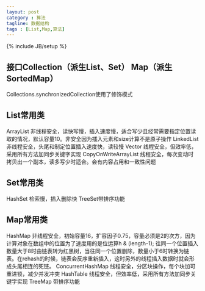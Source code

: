 ```yaml
---
layout: post
category : 算法
tagline: 数据结构
tags : [List,Map,算法]
---
```

{% include JB/setup %}

## 接口Collection（派生List、Set） Map（派生SortedMap）
Collections.synchronizedCollection使用了修饰模式

## List常用类
ArrayList 非线程安全，读快写慢，插入速度慢，适合写少且经常需要指定位置读取的情况，默认容量10。非安全因为插入元素和size计算不是原子操作
LinkedList 非线程安全，头尾和制定位置插入速度快，读较慢
Vector 线程安全，但效率低，采用所有方法加同步关键字实现
CopyOnWriteArrayList 线程安全，每次变动时拷贝出一个副本，读多写少时适合。会有内容占用和一致性问题

## Set常用类
HashSet 检索慢，插入删除快
TreeSet带排序功能

## Map常用类
HashMap 非线程安全，初始容量16，扩容因子0.75，容量必须是2的次方，因为计算对象在数组中的位置为了速度用的是位运算h & (length-1);  往同一个位置插入数量大于8时由链表转为红黑树，当往同一个位置删除，数量小于6时转换为链表。在rehash的时候，链表会反序重新插入，这时另外的线程插入数据时就会形成头尾相连的死链。
ConcurrentHashMap 线程安全，分区块操作，每个块加可重进锁，减少并发冲突
HashTable 线程安全，但效率低，采用所有方法加同步关键字实现
TreeMap 带排序功能


